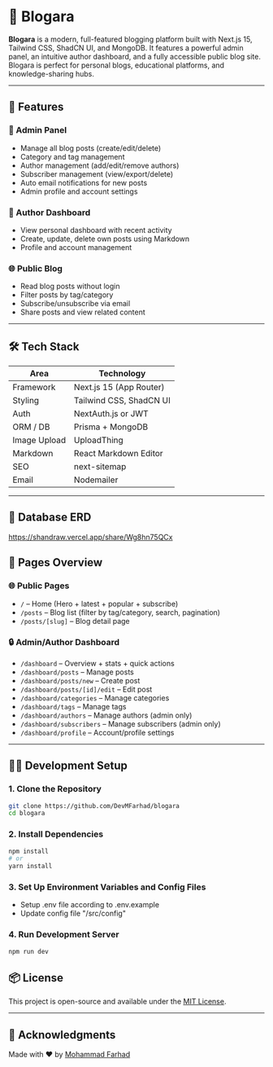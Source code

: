 # 📝 Blogara

**Blogara** is a modern, full-featured blogging platform built with Next.js 15, Tailwind CSS, ShadCN UI, and MongoDB. It features a powerful admin panel, an intuitive author dashboard, and a fully accessible public blog site. Blogara is perfect for personal blogs, educational platforms, and knowledge-sharing hubs.

---

## 🚀 Features

### 🔐 Admin Panel
- Manage all blog posts (create/edit/delete)
- Category and tag management
- Author management (add/edit/remove authors)
- Subscriber management (view/export/delete)
- Auto email notifications for new posts
- Admin profile and account settings

### 📝 Author Dashboard
- View personal dashboard with recent activity
- Create, update, delete own posts using Markdown
- Profile and account management

### 🌐 Public Blog
- Read blog posts without login
- Filter posts by tag/category
- Subscribe/unsubscribe via email
- Share posts and view related content

---

## 🛠 Tech Stack

| Area          | Technology               |
|---------------|---------------------------|
| Framework     | Next.js 15 (App Router)   |
| Styling       | Tailwind CSS, ShadCN UI   |
| Auth          | NextAuth.js or JWT        |
| ORM / DB      | Prisma + MongoDB          |
| Image Upload  | UploadThing               |
| Markdown      | React Markdown Editor     |
| SEO           | next-sitemap              |
| Email         | Nodemailer                |

---

## 🧱 Database ERD
https://shandraw.vercel.app/share/Wg8hn75QCx


## 📄 Pages Overview

### 🌐 Public Pages
- `/` – Home (Hero + latest + popular + subscribe)
- `/posts` – Blog list (filter by tag/category, search, pagination)
- `/posts/[slug]` – Blog detail page

### 🔒 Admin/Author Dashboard
- `/dashboard` – Overview + stats + quick actions
- `/dashboard/posts` – Manage posts
- `/dashboard/posts/new` – Create post
- `/dashboard/posts/[id]/edit` – Edit post
- `/dashboard/categories` – Manage categories
- `/dashboard/tags` – Manage tags
- `/dashboard/authors` – Manage authors (admin only)
- `/dashboard/subscribers` – Manage subscribers (admin only)
- `/dashboard/profile` – Account/profile settings

---

## 🧑‍💻 Development Setup

### 1. Clone the Repository
```bash
git clone https://github.com/DevMFarhad/blogara
cd blogara
```

### 2. Install Dependencies
```bash
npm install
# or
yarn install
```

### 3. Set Up Environment Variables and Config Files
- Setup .env file according to .env.example
- Update config file "/src/config"

### 4. Run Development Server
```bash
npm run dev
```


## 📦 License

This project is open-source and available under the [MIT License](LICENSE).

---

## 🙌 Acknowledgments

Made with ❤️ by [Mohammad Farhad](https://mfarhad.vercel.app)
